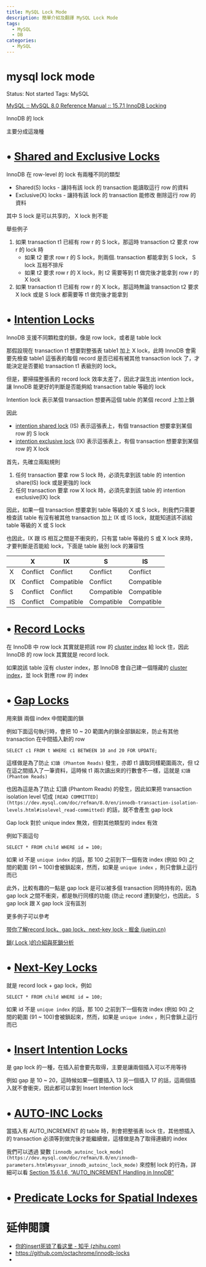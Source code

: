 ```yaml
---
title: MySQL Lock Mode
description: 簡單介紹及翻譯 MySQL Lock Mode
tags:
  - MySQL
  - DB
categories:
  - MySQL
---
```


# mysql lock mode

Status: Not started
Tags: MySQL

[MySQL :: MySQL 8.0 Reference Manual :: 15.7.1 InnoDB Locking](https://dev.mysql.com/doc/refman/8.0/en/innodb-locking.html)

InnoDB 的 lock

主要分成這幾種

# • [Shared and Exclusive Locks](https://dev.mysql.com/doc/refman/8.0/en/innodb-locking.html#innodb-shared-exclusive-locks)

InnoDB 在 row-level 的 lock 有兩種不同的類型

- Shared(S) locks - 讓持有該 lock 的 transaction 能讀取這行 row 的資料
- Exclusive(X) locks - 讓持有該 lock 的 transaction 能修改 刪除這行 row 的資料

其中 S  lock 是可以共享的， X lock 則不能

舉些例子

1. 如果 transaction t1 已經有 row r 的 S lock，那這時 transaction t2 要求 row r 的 lock 時
    - 如果 t2 要求 row r 的 S lock，則兩個. transaction 都能拿到 S lock， S lock 互相不排斥
    - 如果 t2 要求 row r 的 X lock，則 t2 需要等到 t1 做完後才能拿到 row r 的 X lock
2. 如果 transaction t1 已經有 row r 的 X lock，那這時無論 transaction t2 要求 X lock 或是 S lock 都需要等 t1 做完後才能拿到

# • [Intention Locks](https://dev.mysql.com/doc/refman/8.0/en/innodb-locking.html#innodb-intention-locks)

InnoDB 支援不同顆粒度的鎖，像是 row lock，或者是 table lock

那假設現在 transaction t1 想要對整張表 table1 加上 X lock，此時 InnoDB 會需要先檢查 table1 這張表的每個 record 是否已經有被其他 transaction lock 了，才能決定是否要給 transaction t1 表級別的  lock。

但是，要掃描整張表的 record lock 效率太差了，因此才誕生出 intention lock，讓 InnoDB 能更好的判斷是否能夠給 transaction table 等級的 lock

Intention lock 表示某個 transaction 想要再這個 table 的某個 record 上加上鎖

因此

- [intention shared lock](https://dev.mysql.com/doc/refman/8.0/en/glossary.html#glos_intention_shared_lock) (IS) 表示這張表上，有個 transaction 想要拿到某個 row 的 S lock
- [intention exclusive lock](https://dev.mysql.com/doc/refman/8.0/en/glossary.html#glos_intention_exclusive_lock) (IX) 表示這張表上，有個 transaction 想要拿到某個 row 的 X lock

首先，先確立兩點規則

1. 任何 transaction 要拿 row S lock 時，必須先拿到該 table 的 intention share(IS) lock 或是更強的 lock
2. 任何 transaction 要拿 row X lock 時，必須先拿到該 table 的 intention exclusive(IX) lock

因此，如果一個 transaction 想要拿到 table 等級的 X 或 S lock，則我們只需要檢查該 table 有沒有被其他 transaction 加上 IX 或 IS lock，就能知道該不該給 table 等級的 X 或 S lock

也因此，IX 跟 IS 相互之間是不衝突的，只有當 table 等級的 S 或 X lock 來時，才要判斷是否能給 lock，下面是 table 級別 lock 的兼容性

|     | X        | IX         | S          | IS         |
| --- | -------- | ---------- | ---------- | ---------- |
| X   | Conflict | Conflict   | Conflict   | Conflict   |
| IX  | Conflict | Compatible | Conflict   | Compatible |
| S   | Conflict | Conflict   | Compatible | Compatible |
| IS  | Conflict | Compatible | Compatible | Compatible |

# • [Record Locks](https://dev.mysql.com/doc/refman/8.0/en/innodb-locking.html#innodb-record-locks)

在 InnoDB 中 row lock 其實就是把該 row 的 [cluster index](https://dev.mysql.com/doc/refman/8.0/en/innodb-index-types.html) 給 lock 住，因此 InnoDB 的 row lock 其實就是 record lock.

如果說該 table 沒有 cluster index，那 InnoDB 會自己建一個隱藏的 [cluster index](https://dev.mysql.com/doc/refman/8.0/en/innodb-index-types.html)，並 lock 對應 row 的 index

# • [Gap Locks](https://dev.mysql.com/doc/refman/8.0/en/innodb-locking.html#innodb-gap-locks)

用來鎖 兩個 index 中間範圍的鎖

例如下面這句執行時，會把 10 ~ 20 範圍內的鎖全部鎖起來，防止有其他 transaction 在中間插入新的 row

`SELECT c1 FROM t WHERE c1 BETWEEN 10 and 20 FOR UPDATE;`

這樣做是為了防止 `幻讀 (Phantom Reads)` 發生，亦即 t1 讀取同樣範圍兩次，但 t2 在這之間插入了一筆資料，這時候 t1 兩次讀出來的行數會不一樣，這就是 `幻讀 (Phantom Reads)`

也因為這是為了防止 幻讀 (Phantom Reads) 的發生，因此如果把 transaction isolation level 切成 `[READ COMMITTED](https://dev.mysql.com/doc/refman/8.0/en/innodb-transaction-isolation-levels.html#isolevel_read-committed)` 的話，就不會產生 gap lock

Gap lock 對於 unique index 無效，但對其他類型的 index 有效

例如下面這句

`SELECT * FROM child WHERE id = 100;`

如果 id 不是 `unique index` 的話，那 100 之前到下一個有效 index (例如 90) 之間的範圍 (91 ~ 100)會被鎖起來，然而，如果是 `unique index` ，則只會鎖上這行而已

此外，比較有趣的一點是  gap lock 是可以被多個 transaction 同時持有的，因為 gap lock 之間不衝突，都是執行同樣的功能 (防止 record 遭到變化)，也因此， S gap lock  跟 X gap lock 沒有區別

更多例子可以參考

[带你了解record lock、gap lock、next-key lock - 掘金 (juejin.cn)](https://juejin.cn/post/7018137095315128328)

[鎖( Lock )的介紹與死鎖分析](https://blog.twjoin.com/%E9%8E%96-lock-%E7%9A%84%E4%BB%8B%E7%B4%B9%E8%88%87%E6%AD%BB%E9%8E%96%E5%88%86%E6%9E%90-19833c18baab)

# • [Next-Key Locks](https://dev.mysql.com/doc/refman/8.0/en/innodb-locking.html#innodb-next-key-locks)

就是 record lock + gap lock，例如

`SELECT * FROM child WHERE id = 100;`

如果 id 不是 `unique index` 的話，那 100 之前到下一個有效 index (例如 90) 之間的範圍 (91 ~ 100)會被鎖起來，然而，如果是 `unique index` ，則只會鎖上這行而已

# • [Insert Intention Locks](https://dev.mysql.com/doc/refman/8.0/en/innodb-locking.html#innodb-insert-intention-locks)

是 gap lock 的一種，在插入前會要先取得，主要是讓兩個插入可以不用等待

例如 gap 是 10 ~ 20，這時候如果一個要插入 13 另一個插入 17 的話，這兩個插入就不會衝突，因此都可以拿到 Insert Intention lock

# • [AUTO-INC Locks](https://dev.mysql.com/doc/refman/8.0/en/innodb-locking.html#innodb-auto-inc-locks)

當插入有 AUTO_INCREMENT 的 table 時，則會把整張表 lock 住，其他想插入的 transaction 必須等到做完後才能繼續做，這樣做是為了取得連續的 index

我們可以透過 變數 `[innodb_autoinc_lock_mode](https://dev.mysql.com/doc/refman/8.0/en/innodb-parameters.html#sysvar_innodb_autoinc_lock_mode)` 來控制 lock 的行為，詳細可以看 [Section 15.6.1.6, “AUTO_INCREMENT Handling in InnoDB”](https://dev.mysql.com/doc/refman/8.0/en/innodb-auto-increment-handling.html)

# • [Predicate Locks for Spatial Indexes](https://dev.mysql.com/doc/refman/8.0/en/innodb-locking.html#innodb-predicate-locks)

# 延伸閱讀

- [你的insert死锁了看这里 - 知乎 (zhihu.com)](https://zhuanlan.zhihu.com/p/222111898)
- https://github.com/octachrome/innodb-locks
-